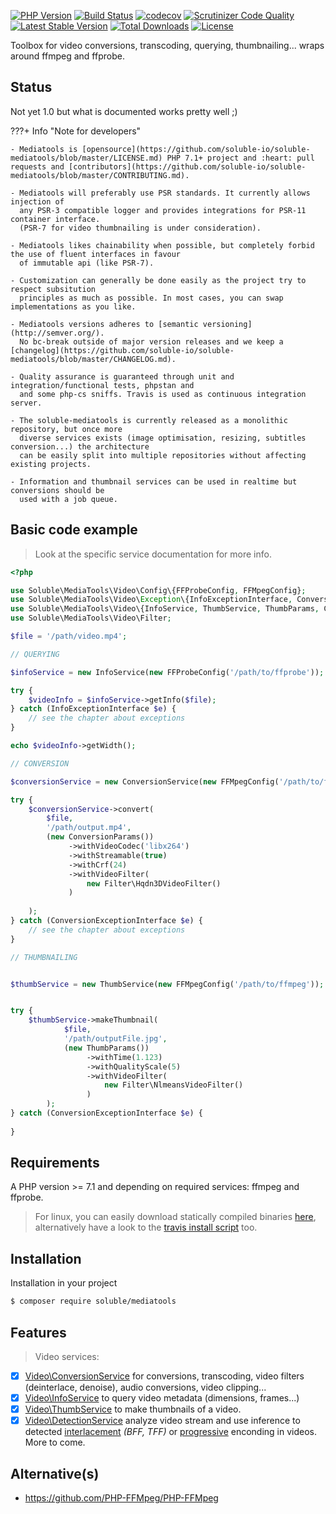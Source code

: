 [![PHP Version](https://img.shields.io/badge/php-7.1+-ff69b4.svg)](https://packagist.org/packages/soluble/mediatools)
[![Build Status](https://travis-ci.org/soluble-io/soluble-mediatools.svg?branch=master)](https://travis-ci.org/soluble-io/soluble-mediatools)
[![codecov](https://codecov.io/gh/soluble-io/soluble-mediatools/branch/master/graph/badge.svg)](https://codecov.io/gh/soluble-io/soluble-mediatools)
[![Scrutinizer Code Quality](https://scrutinizer-ci.com/g/soluble-io/soluble-mediatools/badges/quality-score.png?b=master)](https://scrutinizer-ci.com/g/soluble-io/soluble-mediatools/?branch=master)
[![Latest Stable Version](https://poser.pugx.org/soluble/mediatools/v/stable.svg)](https://packagist.org/packages/soluble/mediatools)
[![Total Downloads](https://poser.pugx.org/soluble/mediatools/downloads.png)](https://packagist.org/packages/soluble/mediatools)
[![License](https://poser.pugx.org/soluble/mediatools/license.png)](https://packagist.org/packages/soluble/mediatools)

Toolbox for video conversions, transcoding, querying, thumbnailing... wraps around ffmpeg and ffprobe. 

## Status

Not yet 1.0 but what is documented works pretty well ;)


???+ Info "Note for developers"
    
    - Mediatools is [opensource](https://github.com/soluble-io/soluble-mediatools/blob/master/LICENSE.md) PHP 7.1+ project and :heart: pull requests and [contributors](https://github.com/soluble-io/soluble-mediatools/blob/master/CONTRIBUTING.md).     
    
    - Mediatools will preferably use PSR standards. It currently allows injection of 
      any PSR-3 compatible logger and provides integrations for PSR-11 container interface.
      (PSR-7 for video thumbnailing is under consideration).     
    
    - Mediatools likes chainability when possible, but completely forbid the use of fluent interfaces in favour
      of immutable api (like PSR-7).  
    
    - Customization can generally be done easily as the project try to respect subsitution 
      principles as much as possible. In most cases, you can swap implementations as you like.
      
    - Mediatools versions adheres to [semantic versioning](http://semver.org/). 
      No bc-break outside of major version releases and we keep a [changelog](https://github.com/soluble-io/soluble-mediatools/blob/master/CHANGELOG.md).  
      
    - Quality assurance is guaranteed through unit and integration/functional tests, phpstan and
      and some php-cs sniffs. Travis is used as continuous integration server.  
        
    - The soluble-mediatools is currently released as a monolithic repository, but once more
      diverse services exists (image optimisation, resizing, subtitles conversion...) the architecture
      can be easily split into multiple repositories without affecting existing projects.
      
    - Information and thumbnail services can be used in realtime but conversions should be 
      used with a job queue.     

## Basic code example

> Look at the specific service documentation for more info.

```php
<?php

use Soluble\MediaTools\Video\Config\{FFProbeConfig, FFMpegConfig};
use Soluble\MediaTools\Video\Exception\{InfoExceptionInterface, ConversionExceptionInterface};
use Soluble\MediaTools\Video\{InfoService, ThumbService, ThumbParams, ConversionService, ConversionParams};
use Soluble\MediaTools\Video\Filter;

$file = '/path/video.mp4';

// QUERYING

$infoService = new InfoService(new FFProbeConfig('/path/to/ffprobe'));

try {
    $videoInfo = $infoService->getInfo($file);
} catch (InfoExceptionInterface $e) {
    // see the chapter about exceptions
}

echo $videoInfo->getWidth();

// CONVERSION

$conversionService = new ConversionService(new FFMpegConfig('/path/to/ffmpeg'));

try {
    $conversionService->convert(
        $file, 
        '/path/output.mp4',
        (new ConversionParams())
             ->withVideoCodec('libx264')    
             ->withStreamable(true)
             ->withCrf(24)
             ->withVideoFilter(
                 new Filter\Hqdn3DVideoFilter()
             )
            
    );
} catch (ConversionExceptionInterface $e) {
    // see the chapter about exceptions
}

// THUMBNAILING


$thumbService = new ThumbService(new FFMpegConfig('/path/to/ffmpeg'));


try {
    $thumbService->makeThumbnail(
            $file, 
            '/path/outputFile.jpg', 
            (new ThumbParams())
                 ->withTime(1.123)
                 ->withQualityScale(5)
                 ->withVideoFilter(
                     new Filter\NlmeansVideoFilter()
                 )
        );
} catch (ConversionExceptionInterface $e) {
    
}

```

## Requirements

A PHP version >= 7.1 and depending on required services: ffmpeg and ffprobe.

> For linux, you can easily download statically compiled binaries [here](https://johnvansickle.com/ffmpeg/), 
> alternatively have a look to the [travis install script](https://github.com/soluble-io/soluble-mediatools/blob/master/.travis/travis-install-ffmpeg.sh) too.


## Installation

Installation in your project

```bash
$ composer require soluble/mediatools
``` 


## Features

> Video services:

- [X] [Video\ConversionService](/video-conversion-service) for conversions, transcoding,
  video filters (deinterlace, denoise), audio conversions, video clipping...
- [X] [Video\InfoService](/video-info-service) to query video metadata (dimensions, frames...) 
- [X] [Video\ThumbService](/video-thumb-service) to make thumbnails of a video.
- [X] [Video\DetectionService](/video-detection-service ) analyze video stream and use inference to detected [interlacement](https://en.wikipedia.org/wiki/Interlaced_video) *(BFF, TFF)* or [progressive](https://en.wikipedia.org/wiki/Progressive_scan) enconding in videos. More to come.  

## Alternative(s)

- https://github.com/PHP-FFMpeg/PHP-FFMpeg

